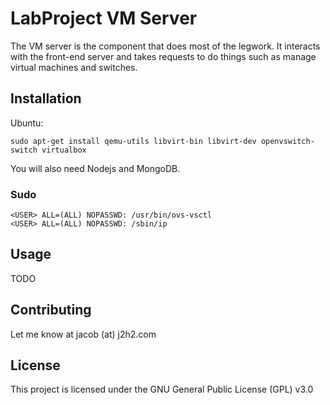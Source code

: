 # LabProject VM Server

The VM server is the component that does most of the legwork. It interacts with the front-end server and takes requests to do things such as manage virtual machines and switches.

## Installation

Ubuntu:
```
sudo apt-get install qemu-utils libvirt-bin libvirt-dev openvswitch-switch virtualbox
```

You will also need Nodejs and MongoDB.

### Sudo

```
<USER> ALL=(ALL) NOPASSWD: /usr/bin/ovs-vsctl
<USER> ALL=(ALL) NOPASSWD: /sbin/ip
```

## Usage

TODO

## Contributing

Let me know at jacob (at) j2h2.com

## License

This project is licensed under the GNU General Public License (GPL) v3.0
